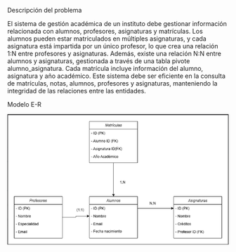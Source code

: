 Descripción del problema


El sistema de gestión académica de un instituto debe gestionar información relacionada con alumnos, profesores, asignaturas y matrículas. Los alumnos pueden estar matriculados en múltiples asignaturas, y cada asignatura está impartida por un único profesor, lo que crea una relación 1:N entre profesores y asignaturas. Además, existe una relación N:N entre alumnos y asignaturas, gestionada a través de una tabla pivote alumno_asignatura. Cada matrícula incluye información del alumno, asignatura y año académico. Este sistema debe ser eficiente en la consulta de matrículas, notas, alumnos, profesores y asignaturas, manteniendo la integridad de las relaciones entre las entidades.




Modelo E-R



![Diagrama de la práctica](PracFinal.PNG)
